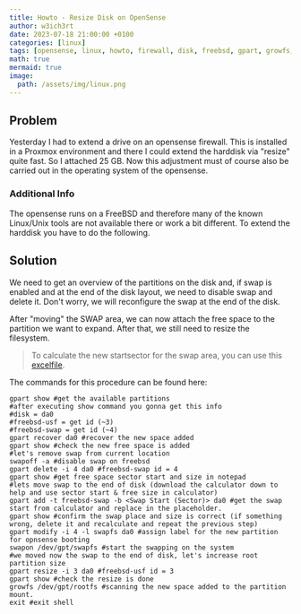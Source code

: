```yaml
---
title: Howto - Resize Disk on OpenSense
author: w3ich3rt
date: 2023-07-18 21:00:00 +0100
categories: [linux]
tags: [opensense, linux, howto, firewall, disk, freebsd, gpart, growfs, resize]
math: true
mermaid: true
image:
  path: /assets/img/linux.png
---
```


## Problem

Yesterday I had to extend a drive on an opensense firewall. This is installed in a Proxmox environment and there I could extend the harddisk via "resize" quite fast. So I attached 25 GB. Now this adjustment must of course also be carried out in the operating system of the opensense.

### Additional Info

The opensense runs on a FreeBSD and therefore many of the known Linux/Unix tools are not available there or work a bit different. To extend the harddisk you have to do the following.

## Solution

We need to get an overview of the partitions on the disk and, if swap is enabled and at the end of the disk layout, we need to disable swap and delete it. Don't worry, we will reconfigure the swap at the end of the disk.

After "moving" the SWAP area, we can now attach the free space to the partition we want to expand. After that, we still need to resize the filesystem.

> To calculate the new startsector for the swap area, you can use this [excelfile](/assets/downloads/freebsdswapcalc.xlsx).

The commands for this procedure can be found here:

```shell
gpart show #get the available partitions
#after executing show command you gonna get this info
#disk = da0
#freebsd-usf = get id (~3)
#freebsd-swap = get id (~4)
gpart recover da0 #recover the new space added
gpart show #check the new free space is added
#let's remove swap from current location
swapoff -a #disable swap on freebsd
gpart delete -i 4 da0 #freebsd-swap id = 4
gpart show #get free space sector start and size in notepad
#lets move swap to the end of disk (download the calculator down to help and use sector start & free size in calculator)
gpart add -t freebsd-swap -b <Swap Start (Sector)> da0 #get the swap start from calculator and replace in the placeholder.
gpart show #confirm the swap place and size is correct (if something wrong, delete it and recalculate and repeat the previous step)
gpart modify -i 4 -l swapfs da0 #assign label for the new partition for opnsense booting
swapon /dev/gpt/swapfs #start the swapping on the system
#we moved now the swap to the end of disk, let's increase root partition size
gpart resize -i 3 da0 #freebsd-usf id = 3
gpart show #check the resize is done
growfs /dev/gpt/rootfs #scanning the new space added to the partition mount.
exit #exit shell
```